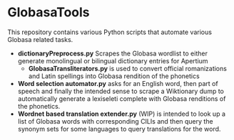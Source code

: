 # GlobasaTools

This repository contains various Python scripts that automate various Globasa related tasks.

- **dictionaryPreprocess.py** Scrapes the Globasa wordlist to either generate monolingual or bilingual dictionary entries for Apertium
  - **GlobasaTransliterators.py** is used to convert official romanizations and Latin spellings into Globasa rendition of the phonetics
- **Word selection automator.py** asks for an English word, then part of speech and finally the intended sense to scrape a Wiktionary dump to automatically generate a lexiseleti complete with Globasa renditions of the phonetics. 
- **Wordnet based translation extender.py** (WIP) is intended to look up a list of Globasa words with corresponding CILIs and then query the synonym sets for some languages to query translations for the word. 
